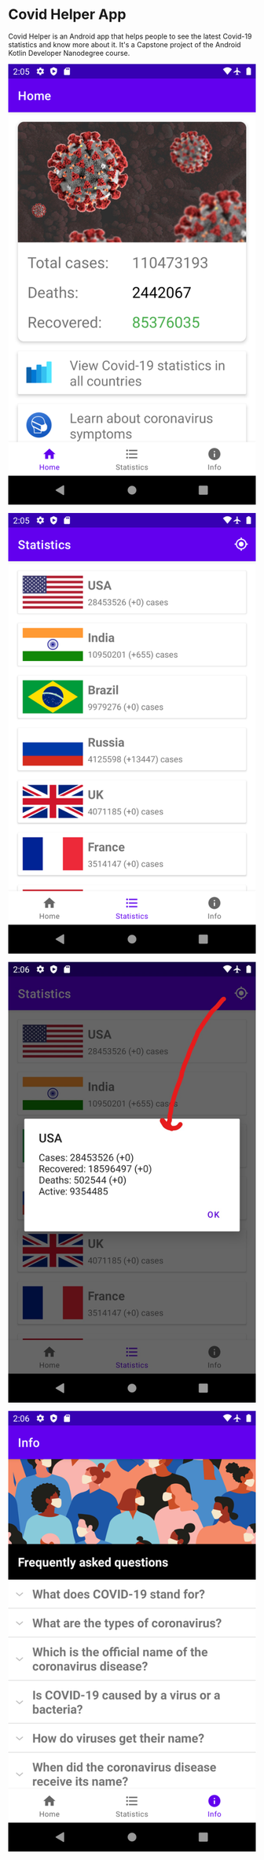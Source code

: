 # Covid Helper App
Covid Helper is an Android app that helps people to see the latest Covid-19 statistics and know more about it. It's a Capstone project of the Android Kotlin Developer Nanodegree course.

![Screenshot 1](screenshots/screen_1.png)

![Screenshot 2](screenshots/screen_2.png)

![Screenshot 3](screenshots/screen_3.jpg)

![Screenshot 4](screenshots/screen_4.png)
